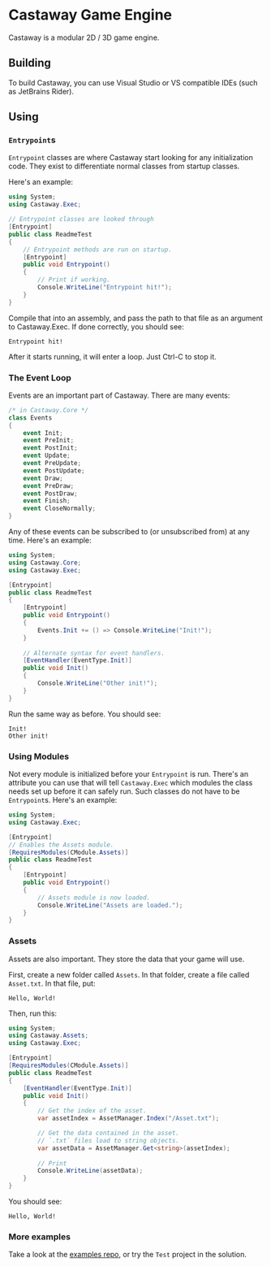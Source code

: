 # Castaway Game Engine

Castaway is a modular 2D / 3D game engine.

## Building

To build Castaway, you can use Visual Studio or VS compatible IDEs (such as
JetBrains Rider).

## Using

### `Entrypoint`s

`Entrypoint` classes are where Castaway start looking for any
initialization code. They exist to differentiate normal classes from
startup classes.

Here's an example:
```c#
using System;
using Castaway.Exec;

// Entrypoint classes are looked through
[Entrypoint]
public class ReadmeTest
{
    // Entrypoint methods are run on startup.
    [Entrypoint]
    public void Entrypoint()
    {
        // Print if working.
        Console.WriteLine("Entrypoint hit!");
    }
}
```

Compile that into an assembly, and pass the path to that file as an
argument to Castaway.Exec. If done correctly, you should see:
```text
Entrypoint hit!
```
After it starts running, it will enter a loop. Just Ctrl-C to stop
it.

### The Event Loop

Events are an important part of Castaway. There are many events:
```c#
/* in Castaway.Core */
class Events
{
    event Init;
    event PreInit;
    event PostInit;
    event Update;
    event PreUpdate;
    event PostUpdate;
    event Draw;
    event PreDraw;
    event PostDraw;
    event Finish;
    event CloseNormally;
}
```

Any of these events can be subscribed to (or unsubscribed from) at
any time. Here's an example:

```c#
using System;
using Castaway.Core;
using Castaway.Exec;

[Entrypoint]
public class ReadmeTest
{
    [Entrypoint]
    public void Entrypoint()
    {
        Events.Init += () => Console.WriteLine("Init!");
    }
    
    // Alternate syntax for event handlers.
    [EventHandler(EventType.Init)]
    public void Init()
    {
        Console.WriteLine("Other init!");
    }
}
```

Run the same way as before. You should see:
```text
Init!
Other init!
```

### Using Modules

Not every module is initialized before your `Entrypoint` is run. There's an
attribute you can use that will tell `Castaway.Exec` which modules the class
needs set up before it can safely run. Such classes do not have to be
`Entrypoint`s. Here's an example:

```c#
using System;
using Castaway.Exec;

[Entrypoint]
// Enables the Assets module.
[RequiresModules(CModule.Assets)]
public class ReadmeTest
{
    [Entrypoint]
    public void Entrypoint()
    {
        // Assets module is now loaded.
        Console.WriteLine("Assets are loaded.");
    }
}
```

### Assets

Assets are also important. They store the data that your game will use.

First, create a new folder called `Assets`. In that folder, create a file
called `Asset.txt`. In that file, put:
```text
Hello, World!
```

Then, run this:
```c#
using System;
using Castaway.Assets;
using Castaway.Exec;

[Entrypoint]
[RequiresModules(CModule.Assets)]
public class ReadmeTest
{
    [EventHandler(EventType.Init)]
    public void Init()
    {
        // Get the index of the asset.
        var assetIndex = AssetManager.Index("/Asset.txt");

        // Get the data contained in the asset.
        // `.txt` files load to string objects.
        var assetData = AssetManager.Get<string>(assetIndex);
        
        // Print
        Console.WriteLine(assetData);
    }
}
```

You should see:
```text
Hello, World!
```

### More examples

Take a look at the 
[examples repo](https://www.github.com/LiamCoalStudio/castaway-examples),
or try the `Test` project in the solution.
